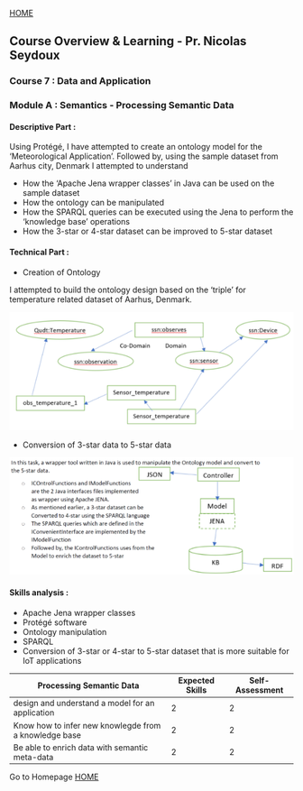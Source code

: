 
[HOME](./index.md)

## Course Overview & Learning - Pr. Nicolas Seydoux

### Course 7 : Data and Application
### Module A : Semantics - Processing Semantic Data 
#### Descriptive Part :

Using Protégé, I have attempted to create an ontology model for the ‘Meteorological Application’.
Followed by, using the sample dataset from Aarhus city, Denmark I attempted to understand

- How the ‘Apache Jena wrapper classes’ in Java can be used on the sample dataset
- How the ontology can be manipulated
- How the SPARQL queries can be executed using the Jena to perform the ‘knowledge base’ operations
- How the 3-star or 4-star dataset can be improved to 5-star dataset


#### Technical Part :

- Creation of Ontology

I attempted to build the ontology design based on the ‘triple’ for temperature related dataset of Aarhus, Denmark.

<p align="center">
<img src="./assets/course7/7_technical_part_1.PNG" class="inline"/>
</p>

- Conversion of 3-star data to 5-star data

<p align="center">
<img src="./assets/course7/7_technical_part_2.PNG" class="inline"/>
</p>

#### Skills analysis : 

- Apache Jena wrapper classes
- Protégé software
- Ontology manipulation
- SPARQL
- Conversion of 3-star or 4-star to 5-star dataset that is more suitable for IoT applications


|Processing Semantic Data|Expected Skills|Self-Assessment|
|------------|------------|-----------|
|design and understand a model for an application|2|2|
|Know how to infer new knowlegde from a knowledge base|2|2|
|Be able to enrich data with semantic meta-data|2|2|




Go to Homepage [HOME](./index.md)
